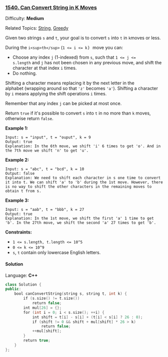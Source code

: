 ### [1540\. Can Convert String in K Moves](https://leetcode.com/problems/can-convert-string-in-k-moves/)

Difficulty: **Medium**

Related Topics: [String](https://leetcode.com/tag/string/), [Greedy](https://leetcode.com/tag/greedy/)

Given two strings `s` and `t`, your goal is to convert `s` into `t` in `k`moves or less.

During the `i<sup>th</sup>` (<font face="monospace" style="display: inline;">`1 <= i <= k`) </font>move you can:

- Choose any index `j` (1-indexed) from `s`, such that `1 <= j <= s.length` and `j` has not been chosen in any previous move, and shift the character at that index `i` times.
- Do nothing.

Shifting a character means replacing it by the next letter in the alphabet (wrapping around so that `'z'` becomes `'a'`). Shifting a character by `i` means applying the shift operations `i` times.

Remember that any index `j` can be picked at most once.

Return `true` if it's possible to convert `s` into `t` in no more than `k` moves, otherwise return `false`.

**Example 1:**

```
Input: s = "input", t = "ouput", k = 9
Output: true
Explanation: In the 6th move, we shift 'i' 6 times to get 'o'. And in the 7th move we shift 'n' to get 'u'.
```

**Example 2:**

```
Input: s = "abc", t = "bcd", k = 10
Output: false
Explanation: We need to shift each character in s one time to convert it into t. We can shift 'a' to 'b' during the 1st move. However, there is no way to shift the other characters in the remaining moves to obtain t from s.
```

**Example 3:**

```
Input: s = "aab", t = "bbb", k = 27
Output: true
Explanation: In the 1st move, we shift the first 'a' 1 time to get 'b'. In the 27th move, we shift the second 'a' 27 times to get 'b'.
```

**Constraints:**

- `1 <= s.length, t.length <= 10^5`
- `0 <= k <= 10^9`
- `s`, `t` contain only lowercase English letters.

#### Solution

Language: **C++**

```c++
class Solution {
public:
    bool canConvertString(string s, string t, int k) {
        if (s.size() != t.size())
            return false;
        int mul[26] = {};
        for (int i = 0; i < s.size(); ++i) {
            int shift = t[i] - s[i] + (t[i] < s[i] ? 26 : 0);
            if (shift != 0 && shift + mul[shift] * 26 > k)
                return false;
            ++mul[shift];
        }
        return true;
    }
};
```
